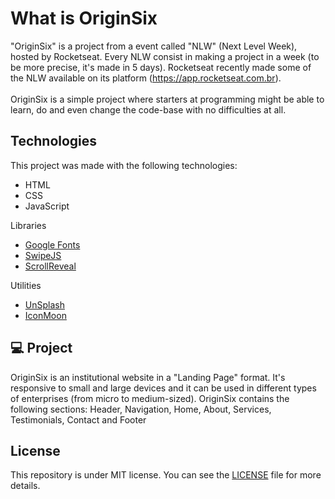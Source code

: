 # What is OriginSix
"OriginSix" is a project from a event called "NLW" (Next Level Week), hosted by Rocketseat.
Every NLW consist in making a project in a week (to be more precise, it's made in 5 days). Rocketseat recently made some of the NLW available on its platform (https://app.rocketseat.com.br). <br><br> 
OriginSix is a simple project where starters at programming might be able to learn, do and even change the code-base with no difficulties at all.





## Technologies
This project was made with the following technologies:

- HTML
- CSS
- JavaScript

Libraries
- [Google Fonts](https://fonts.google.com/)
- [SwipeJS](https://github.com/nolimits4web/Swiper)
- [ScrollReveal](https://scrollrevealjs.org)

Utilities
- [UnSplash](https://unsplash.com/)
- [IconMoon](https://icomoon.io/app)





## 💻 Project

OriginSix is an institutional website in a "Landing Page" format. It's responsive to small and large devices and it can be used in different types of enterprises (from micro to medium-sized). OriginSix contains the following sections: Header, Navigation, Home, About, Services, Testimonials, Contact and Footer





## License

This repository is under MIT license. You can see the [LICENSE](.github/LICENSE.md) file for more details.
